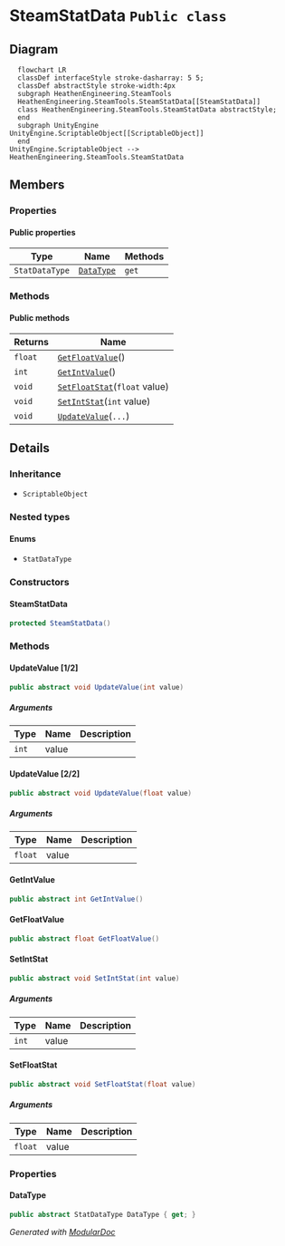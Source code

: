 # SteamStatData `Public class`

## Diagram
```mermaid
  flowchart LR
  classDef interfaceStyle stroke-dasharray: 5 5;
  classDef abstractStyle stroke-width:4px
  subgraph HeathenEngineering.SteamTools
  HeathenEngineering.SteamTools.SteamStatData[[SteamStatData]]
  class HeathenEngineering.SteamTools.SteamStatData abstractStyle;
  end
  subgraph UnityEngine
UnityEngine.ScriptableObject[[ScriptableObject]]
  end
UnityEngine.ScriptableObject --> HeathenEngineering.SteamTools.SteamStatData
```

## Members
### Properties
#### Public  properties
| Type | Name | Methods |
| --- | --- | --- |
| `StatDataType` | [`DataType`](#datatype) | `get` |

### Methods
#### Public  methods
| Returns | Name |
| --- | --- |
| `float` | [`GetFloatValue`](#getfloatvalue)() |
| `int` | [`GetIntValue`](#getintvalue)() |
| `void` | [`SetFloatStat`](#setfloatstat)(`float` value) |
| `void` | [`SetIntStat`](#setintstat)(`int` value) |
| `void` | [`UpdateValue`](#updatevalue-12)(`...`) |

## Details
### Inheritance
 - `ScriptableObject`

### Nested types
#### Enums
 - `StatDataType`

### Constructors
#### SteamStatData
```csharp
protected SteamStatData()
```

### Methods
#### UpdateValue [1/2]
```csharp
public abstract void UpdateValue(int value)
```
##### Arguments
| Type | Name | Description |
| --- | --- | --- |
| `int` | value |   |

#### UpdateValue [2/2]
```csharp
public abstract void UpdateValue(float value)
```
##### Arguments
| Type | Name | Description |
| --- | --- | --- |
| `float` | value |   |

#### GetIntValue
```csharp
public abstract int GetIntValue()
```

#### GetFloatValue
```csharp
public abstract float GetFloatValue()
```

#### SetIntStat
```csharp
public abstract void SetIntStat(int value)
```
##### Arguments
| Type | Name | Description |
| --- | --- | --- |
| `int` | value |   |

#### SetFloatStat
```csharp
public abstract void SetFloatStat(float value)
```
##### Arguments
| Type | Name | Description |
| --- | --- | --- |
| `float` | value |   |

### Properties
#### DataType
```csharp
public abstract StatDataType DataType { get; }
```

*Generated with* [*ModularDoc*](https://github.com/hailstorm75/ModularDoc)
